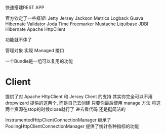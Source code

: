 快速搭建REST APP

官方钦定了一些框架!
Jetty
Jersey
Jackson
Metrics
Logback
Guava
Hibernate Validator
Joda Time
Freemarker
Mustache
Liquibase
JDBI
Hibernate
Apache HttpClient

功能就不体了

管理对象 实现 Managed 接口

一个Bundle是一组可以复用的功能

# Client #
提供了对 Apache HttpClient 和 Jersey Client 的支持
其实你完全可以不用 dropwizard 提供的这两个, 而是自己去创建
只要你最后使用 manage 方法 将这两个资源在stop的时候close就行了
进去看代码 还是挺简洁的

InstrumentedHttpClientConnectionManager 继承了 PoolingHttpClientConnectionManager
提供了统计各种指标的功能

